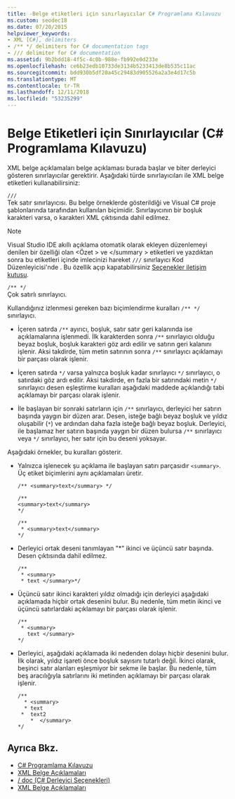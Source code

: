 ```yaml
---
title: -Belge etiketleri için sınırlayıcılar C# Programlama Kılavuzu
ms.custom: seodec18
ms.date: 07/20/2015
helpviewer_keywords:
- XML [C#], delimiters
- /** */ delimiters for C# documentation tags
- /// delimiter for C# documentation
ms.assetid: 9b2bdd18-4f5c-4c0b-988e-fb992e0d233e
ms.openlocfilehash: ce6b23edb10733de3134b5233413de8b535c11ac
ms.sourcegitcommit: bdd930b5df20a45c29483d905526a2a3e4d17c5b
ms.translationtype: MT
ms.contentlocale: tr-TR
ms.lasthandoff: 12/11/2018
ms.locfileid: "53235299"
---
```

# <a name="delimiters-for-documentation-tags-c-programming-guide"></a>Belge Etiketleri için Sınırlayıcılar (C# Programlama Kılavuzu)
XML belge açıklamaları belge açıklaması burada başlar ve biter derleyici gösteren sınırlayıcılar gerektirir. Aşağıdaki türde sınırlayıcıları ile XML belge etiketleri kullanabilirsiniz:  
  
 `///`  
 Tek satır sınırlayıcısı. Bu belge örneklerde gösterildiği ve Visual C# proje şablonlarında tarafından kullanılan biçimidir. Sınırlayıcının bir boşluk karakteri varsa, o karakteri XML çıktısında dahil edilmez.  
  
> [!NOTE]
>  Visual Studio IDE akıllı açıklama otomatik olarak ekleyen düzenlemeyi denilen bir özelliği olan \<Özet > ve \</summary > etiketleri ve yazdıktan sonra bu etiketleri içinde imlecinizi hareket `///` sınırlayıcı Kod Düzenleyicisi'nde . Bu özellik açıp kapatabilirsiniz [Seçenekler iletişim kutusu](/visualstudio/ide/reference/options-text-editor-csharp-advanced).  
  
 `/** */`  
 Çok satırlı sınırlayıcı.  
  
 Kullandığınız izlenmesi gereken bazı biçimlendirme kuralları `/** */` sınırlayıcı.  
  
-   İçeren satırda `/**` ayırıcı, boşluk, satır satır geri kalanında ise açıklamalarına işlenmedi. İlk karakterden sonra `/**` sınırlayıcı olduğu beyaz boşluk, boşluk karakteri göz ardı edilir ve satırın geri kalanını işlenir. Aksi takdirde, tüm metin satırının sonra `/**` sınırlayıcı açıklamayı bir parçası olarak işlenir.  
  
-   İçeren satırda `*/` varsa yalnızca boşluk kadar sınırlayıcı `*/` sınırlayıcı, o satırdaki göz ardı edilir. Aksi takdirde, en fazla bir satırındaki metin `*/` sınırlayıcı desen eşleştirme kuralları aşağıdaki maddede açıklandığı tabi açıklamayı bir parçası olarak işlenir.  
  
-   İle başlayan bir sonraki satırların için `/**` sınırlayıcı, derleyici her satırın başında yaygın bir düzen arar. Desen, isteğe bağlı beyaz boşluk ve yıldız oluşabilir (`*`) ve ardından daha fazla isteğe bağlı beyaz boşluk. Derleyici, ile başlamaz her satırın başında yaygın bir düzen bulursa `/**` sınırlayıcı veya `*/` sınırlayıcı, her satır için bu deseni yoksayar.  
  
 Aşağıdaki örnekler, bu kuralları gösterir.  
  
-   Yalnızca işlenecek şu açıklama ile başlayan satırı parçasıdır `<summary>`. Üç etiket biçimlerini aynı açıklamaları üretir.  
  
    ```  
    /** <summary>text</summary> */   
  
    /**   
    <summary>text</summary>   
    */   
  
    /**   
     * <summary>text</summary>   
    */  
    ```  
  
-   Derleyici ortak deseni tanımlayan "*" ikinci ve üçüncü satır başında. Desen çıktısında dahil edilmez.  
  
    ```  
    /**   
     * <summary>   
     * text </summary>*/   
    ```  
  
-   Üçüncü satır ikinci karakteri yıldız olmadığı için derleyici aşağıdaki açıklamada hiçbir ortak desenini bulur. Bu nedenle, tüm metin ikinci ve üçüncü satırlardaki açıklamayı bir parçası olarak işlenir.  
  
    ```  
    /**   
     * <summary>   
       text </summary>  
    */   
    ```  
  
-   Derleyici, aşağıdaki açıklamada iki nedenden dolayı hiçbir desenini bulur. İlk olarak, yıldız işareti önce boşluk sayısını tutarlı değil. İkinci olarak, beşinci satır alanları eşleşmiyor bir sekme ile başlar. Bu nedenle, tüm beş aracılığıyla satırlarını iki metinden açıklamayı bir parçası olarak işlenir.  
  
    ```  
    /**   
      * <summary>   
      * text   
     *  text2   
        *  </summary>   
    */   
    ```  
  
## <a name="see-also"></a>Ayrıca Bkz.

- [C# Programlama Kılavuzu](../../../csharp/programming-guide/index.md)  
- [XML Belge Açıklamaları](../../../csharp/programming-guide/xmldoc/xml-documentation-comments.md)  
- [/ doc (C# Derleyici Seçenekleri)](../../../csharp/language-reference/compiler-options/doc-compiler-option.md)  
- [XML Belge Açıklamaları](../../../csharp/programming-guide/xmldoc/xml-documentation-comments.md)
